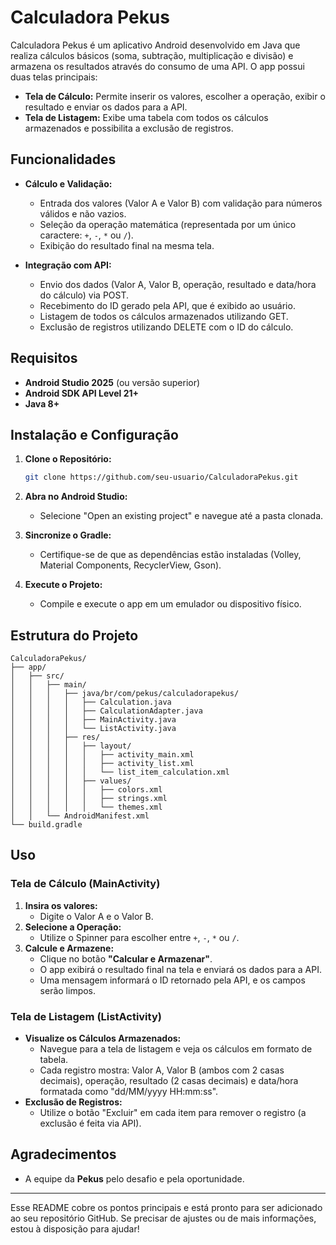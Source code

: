 
# Calculadora Pekus

Calculadora Pekus é um aplicativo Android desenvolvido em Java que realiza cálculos básicos (soma, subtração, multiplicação e divisão) e armazena os resultados através do consumo de uma API. O app possui duas telas principais:  
- **Tela de Cálculo:** Permite inserir os valores, escolher a operação, exibir o resultado e enviar os dados para a API.  
- **Tela de Listagem:** Exibe uma tabela com todos os cálculos armazenados e possibilita a exclusão de registros.

## Funcionalidades

- **Cálculo e Validação:**  
  - Entrada dos valores (Valor A e Valor B) com validação para números válidos e não vazios.
  - Seleção da operação matemática (representada por um único caractere: `+`, `-`, `*` ou `/`).
  - Exibição do resultado final na mesma tela.
  
- **Integração com API:**  
  - Envio dos dados (Valor A, Valor B, operação, resultado e data/hora do cálculo) via POST.
  - Recebimento do ID gerado pela API, que é exibido ao usuário.
  - Listagem de todos os cálculos armazenados utilizando GET.
  - Exclusão de registros utilizando DELETE com o ID do cálculo.


## Requisitos

- **Android Studio 2025** (ou versão superior)
- **Android SDK API Level 21+**
- **Java 8+**

## Instalação e Configuração

1. **Clone o Repositório:**

   ```bash
   git clone https://github.com/seu-usuario/CalculadoraPekus.git
   ```

2. **Abra no Android Studio:**
   - Selecione "Open an existing project" e navegue até a pasta clonada.

3. **Sincronize o Gradle:**
   - Certifique-se de que as dependências estão instaladas (Volley, Material Components, RecyclerView, Gson).

4. **Execute o Projeto:**
   - Compile e execute o app em um emulador ou dispositivo físico.

## Estrutura do Projeto

```
CalculadoraPekus/
├── app/
│   ├── src/
│   │   ├── main/
│   │   │   ├── java/br/com/pekus/calculadorapekus/
│   │   │   │   ├── Calculation.java
│   │   │   │   ├── CalculationAdapter.java
│   │   │   │   ├── MainActivity.java
│   │   │   │   └── ListActivity.java
│   │   │   ├── res/
│   │   │   │   ├── layout/
│   │   │   │   │   ├── activity_main.xml
│   │   │   │   │   ├── activity_list.xml
│   │   │   │   │   └── list_item_calculation.xml
│   │   │   │   ├── values/
│   │   │   │   │   ├── colors.xml
│   │   │   │   │   ├── strings.xml
│   │   │   │   │   └── themes.xml
│   │   └── AndroidManifest.xml
└── build.gradle
```

## Uso

### Tela de Cálculo (MainActivity)
1. **Insira os valores:**  
   - Digite o Valor A e o Valor B.
2. **Selecione a Operação:**  
   - Utilize o Spinner para escolher entre `+`, `-`, `*` ou `/`.
3. **Calcule e Armazene:**  
   - Clique no botão **"Calcular e Armazenar"**.
   - O app exibirá o resultado final na tela e enviará os dados para a API.
   - Uma mensagem informará o ID retornado pela API, e os campos serão limpos.

   
### Tela de Listagem (ListActivity)
- **Visualize os Cálculos Armazenados:**  
  - Navegue para a tela de listagem e veja os cálculos em formato de tabela.
  - Cada registro mostra: Valor A, Valor B (ambos com 2 casas decimais), operação, resultado (2 casas decimais) e data/hora formatada como "dd/MM/yyyy HH:mm:ss".
- **Exclusão de Registros:**  
  - Utilize o botão "Excluir" em cada item para remover o registro (a exclusão é feita via API).

## Agradecimentos

- A equipe da **Pekus** pelo desafio e pela oportunidade.

---

Esse README cobre os pontos principais e está pronto para ser adicionado ao seu repositório GitHub. Se precisar de ajustes ou de mais informações, estou à disposição para ajudar!

